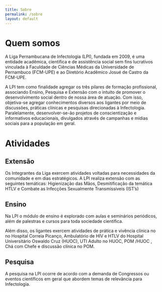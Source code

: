 ```yaml
---
title: Sobre
permalink: /sobre
layout: default
---
```

# Quem somos

A Liga Pernambucana de Infectologia (LPI), fundada em 2009, é uma entidade acadêmica, cientifica e de assistência social sem fins lucrativos vinculada à Faculdade de Ciências Médicas da Universidade de Pernambuco (FCM-UPE) e ao Diretório Acadêmico Josué de Castro da FCM-UPE.

A LPI tem como finalidade agregar os três pilares de formação profissional, associando Ensino, Pesquisa e Extensão com o intuito de promover o desenvolvimento
social dentro de nossa área de atuação. Com isso, objetiva-se agregar conhecimentos diversos aos ligantes por meio de discussões, práticas clínicas e pesquisas direcionadas à Infectologia. Paralelamente, desenvolver-se-ão projetos de conscientização e informativos educacionais, divulgados através de campanhas e mídias sociais para a população em geral.

# Atividades
## Extensão
Os Integrantes da Liga exercem atividades voltadas para necessidades da comunidade e em dias estratégicos. A LPI realiza extensão com as seguintes temáticas: Higienização das Mãos, Desmitificação da temática HTLV e Combate as Infecções Sexualmente Transmissíveis (IST’s)

## Ensino
Na LPI o módulo de ensino é explorado com aulas e seminários periódicos, além de palestras e cursos para toda sociedade cientifica.

Além disso, os ligantes exercem atividades de prática e vivência clínica no no Hospital Correia Picanço, Ambulatório de HIV e HTLV do Hospital Universitário Oswaldo Cruz (HUOC), UTI Adulto no HUOC, POM /HUOC , Chá com Chefe e discussão clínica no POM.

## Pesquisa
A pesquisa na LPI ocorre de acordo com a demanda de Congressos ou eventos científicos em geral que abordem temas de relevância para Infectologia.
